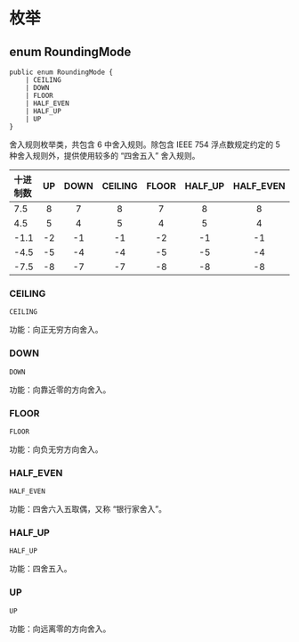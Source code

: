 # 枚举

## enum RoundingMode

```cangjie
public enum RoundingMode {
    | CEILING
    | DOWN
    | FLOOR
    | HALF_EVEN
    | HALF_UP
    | UP
}
```

舍入规则枚举类，共包含 6 中舍入规则。除包含 IEEE 754 浮点数规定约定的 5 种舍入规则外，提供使用较多的 “四舍五入” 舍入规则。

|十进制数|UP|DOWN|CEILING|FLOOR|HALF_UP|HALF_EVEN|
|:----|:----:|:----:|:----:|:----:|:----:|:----:|
|7.5|8|7|8|7|8|8|
|4.5|5|4|5|4|5|4|
|-1.1|-2|-1|-1|-2|-1|-1|
|-4.5|-5|-4|-4|-5|-5|-4|
|-7.5|-8|-7|-7|-8|-8|-8|

### CEILING

```cangjie
CEILING
```

功能：向正无穷方向舍入。

### DOWN

```cangjie
DOWN
```

功能：向靠近零的方向舍入。

### FLOOR

```cangjie
FLOOR
```

功能：向负无穷方向舍入。

### HALF_EVEN

```cangjie
HALF_EVEN
```

功能：四舍六入五取偶，又称 “银行家舍入”。

### HALF_UP

```cangjie
HALF_UP
```

功能：四舍五入。

### UP

```cangjie
UP
```

功能：向远离零的方向舍入。